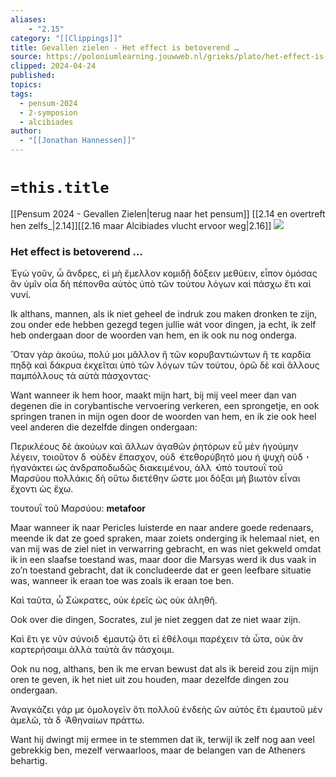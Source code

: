 ```yaml
---
aliases:
    - "2.15"
category: "[[Clippings]]"
title: Gevallen zielen - Het effect is betoverend …
source: https://poloniumlearning.jouwweb.nl/grieks/plato/het-effect-is-betoverend
clipped: 2024-04-24
published:
topics:
tags:
  - pensum-2024
  - 2-symposion
  - alcibiades
author:
  - "[[Jonathan Hannessen]]"
---
```

# `=this.title`

[[Pensum 2024 - Gevallen Zielen|terug naar het pensum]]
[[2.14 en overtreft hen zelfs_|2.14]][[2.16 maar Alcibiades vlucht ervoor weg|2.16]]
 [![](https://primary.jwwb.nl/public/z/z/j/temp-srmwdybokmzhdiosysoa/63e436f1-c61b-42b4-a4ad-00f870e10a93.gif?enable-io=true&enable=upscale&crop=480%2C60%2Cx0%2Cy20%2Csafe&width=313&height=39)](https://poloniumlearning.jouwweb.nl/grieks/plato)

### Het effect is betoverend …

Ἐγὼ γοῦν, ὦ ἄνδρες, εἰ μὴ ἔμελλον κομιδῇ δόξειν μεθύειν, εἶπον ὀμόσας ἂν ὑμῖν οἷα δὴ πέπονθα αὐτὸς ὑπὸ τῶν τούτου λόγων καὶ πάσχω ἔτι καὶ νυνί.

Ik althans, mannen, als ik niet geheel de indruk zou maken dronken te zijn, zou onder ede hebben gezegd tegen jullie wát voor dingen, ja echt, ik zelf heb ondergaan door de woorden van hem, en ik ook nu nog onderga.

Ὅταν γὰρ ἀκούω, πολύ μοι μᾶλλον ἢ τῶν κορυβαντιώντων ἥ τε καρδία πηδᾷ καὶ δάκρυα ἐκχεῖται ὑπὸ τῶν λόγων τῶν τούτου, ὁρῶ δὲ καὶ ἄλλους παμπόλλους τὰ αὐτὰ πάσχοντας·

Want wanneer ik hem hoor, maakt mijn hart, bij mij veel meer dan van degenen die in corybantische vervoering verkeren, een sprongetje, en ook springen tranen in mijn ogen door de woorden van hem, en ik zie ook heel veel anderen die dezelfde dingen ondergaan:

Περικλέους δὲ ἀκούων καὶ ἄλλων ἀγαθῶν ῥητόρων εὖ μὲν ἡγούμην λέγειν, τοιοῦτον δ ̓ οὐδὲν ἔπασχον, οὐδ ̓ ἐτεθορύβητό μου ἡ ψυχὴ οὐδ ̓ ἠγανάκτει ὡς ἀνδραποδωδῶς διακειμένου, ἀλλ ̓ ὑπὸ τουτουῒ τοῦ Μαρσύου πολλάκις δὴ οὕτω διετέθην ὥστε μοι δόξαι μὴ βιωτὸν εἶναι ἔχοντι ὡς ἔχω.

τουτουῒ τοῦ Μαρσύου: **metafoor**

Maar wanneer ik naar Pericles luisterde en naar andere goede redenaars, meende ik dat ze goed spraken, maar zoiets onderging ik helemaal niet, en van mij was de ziel niet in verwarring gebracht, en was niet gekweld omdat ik in een slaafse toestand was, maar door die Marsyas werd ik dus vaak in zo’n toestand gebracht, dat ik concludeerde dat er geen leefbare situatie was, wanneer ik eraan toe was zoals ik eraan toe ben.

Καὶ ταῦτα, ὦ Σώκρατες, οὐκ ἐρεῖς ὡς οὐκ ἀληθῆ.

Ook over die dingen, Socrates, zul je niet zeggen dat ze niet waar zijn.

Καὶ ἔτι γε νῦν σύνοιδ ̓ ἐμαυτῷ ὅτι εἰ ἐθέλοιμι παρέχειν τὰ ὦτα, οὐκ ἂν καρτερήσαιμι ἀλλὰ ταὐτὰ ἂν πάσχοιμι.

Ook nu nog, althans, ben ik me ervan bewust dat als ik bereid zou zijn mijn oren te geven, ik het niet uit zou houden, maar dezelfde dingen zou ondergaan.

Ἀναγκάζει γάρ με ὁμολογεῖν ὅτι πολλοῦ ἐνδεὴς ὢν αὐτὸς ἔτι ἐμαυτοῦ μὲν ἀμελῶ, τὰ δ ̓ Ἀθηναίων πράττω.

Want hij dwingt mij ermee in te stemmen dat ik, terwijl ik zelf nog aan veel gebrekkig ben, mezelf verwaarloos, maar de belangen van de Atheners behartig.
